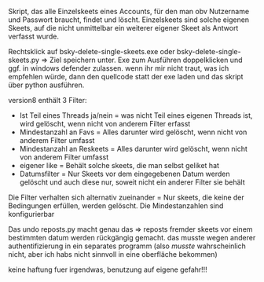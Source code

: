 Skript, das alle Einzelskeets eines Accounts, für den man obv Nutzername und Passwort braucht, findet und löscht. Einzelskeets sind solche eigenen Skeets, auf die nicht unmittelbar ein weiterer eigener Skeet als Antwort verfasst wurde. 

Rechtsklick auf bsky-delete-single-skeets.exe oder bsky-delete-single-skeets.py => Ziel speichern unter. Exe zum Ausführen doppelklicken und ggf. in windows defender zulassen. wenn ihr mir nicht traut, was ich empfehlen würde, dann den quellcode statt der exe laden und das skript über python ausführen. 


version8 enthält 3 Filter:
- Ist Teil eines Threads ja/nein = was nicht Teil eines eigenen Threads ist, wird gelöscht, wenn nicht von anderem Filter erfasst
- Mindestanzahl an Favs = Alles darunter wird gelöscht, wenn nicht von anderem Filter umfasst
- Mindestanzahl an Reskeets = Alles darunter wird gelöscht, wenn nicht von anderem Filter umfasst
- eigener like = Behält solche skeets, die man selbst geliket hat
- Datumsfilter = Nur Skeets vor dem eingegebenen Datum werden gelöscht und auch diese nur, soweit nicht ein anderer Filter sie behält

Die Filter verhalten sich alternativ zueinander = Nur skeets, die keine der Bedingungen erfüllen, werden gelöscht. Die Mindestanzahlen sind konfigurierbar


Das undo reposts.py macht genau das => reposts fremder skeets vor einem bestimmten datum werden rückgängig gemacht. das musste wegen anderer authentifizierung in ein separates programm (also _musste_ wahrscheinlich nicht, aber ich habs nicht sinnvoll in eine oberfläche bekommen)


keine haftung fuer irgendwas, benutzung auf eigene gefahr!!!
